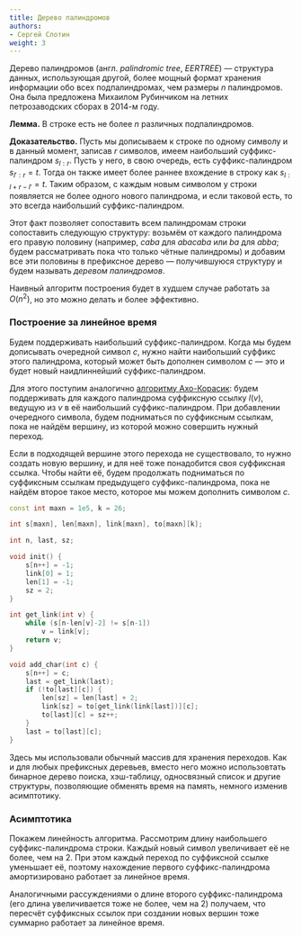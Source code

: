 ```yaml
---
title: Дерево палиндромов
authors:
- Сергей Слотин
weight: 3
---
```


Дерево палиндромов (англ. *palindromic tree*, *EERTREE*) — структура данных, использующая другой, более мощный формат хранения информации обо всех подпалиндромах, чем размеры $n$ палиндромов. Она была предложена Михаилом Рубинчиком на летних петрозаводских сборах в 2014-м году.

**Лемма.** В строке есть не более $n$ различных подпалиндромов.

**Доказательство.** Пусть мы дописываем к строке по одному символу и в данный момент, записав $r$ символов, имеем наибольший суффикс-палиндром $s_{l:r}$. Пусть у него, в свою очередь, есть суффикс-палиндром $s_{l':r} = t$. Тогда он также имеет более раннее вхождение в строку как $s_{l:l+r-l'} = t$. Таким образом, с каждым новым символом у строки появляется не более одного нового палиндрома, и если таковой есть, то это всегда наибольший суффикс-палиндром.

Этот факт позволяет сопоставить всем палиндромам строки сопоставить следующую структуру: возьмём от каждого палиндрома его правую половину (например, $caba$ для $abacaba$ или $ba$ для $abba$; будем рассматривать пока что только чётные палиндромы) и добавим все эти половины в префиксное дерево — получившуюся структуру и будем называть *деревом палиндромов*.

Наивный алгоритм построения будет в худшем случае работать за $O(n^2)$, но это можно делать и более эффективно.

### Построение за линейное время

Будем поддерживать наибольший суффикс-палиндром. Когда мы будем дописывать очередной символ $c$, нужно найти наибольший суффикс этого палиндрома, который может быть дополнен символом $c$ — это и будет новый наидлиннейший суффикс-палиндром.

Для этого поступим аналогично [алгоритму Ахо-Корасик](aho-corasick): будем поддерживать для каждого палиндрома суффиксную ссылку $l(v)$, ведущую из $v$ в её наибольший суффикс-палиндром. При добавлении очередного символа, будем подниматься по суффиксным ссылкам, пока не найдём вершину, из которой можно совершить нужный переход.

Если в подходящей вершине этого перехода не существовало, то нужно создать новую вершину, и для неё тоже понадобится своя суффиксная ссылка. Чтобы найти её, будем продолжать подниматься по суффиксным ссылкам предыдущего суффикс-палиндрома, пока не найдём второе такое место, которое мы можем дополнить символом $c$.

```c++
const int maxn = 1e5, k = 26;

int s[maxn], len[maxn], link[maxn], to[maxn][k];

int n, last, sz;

void init() {
    s[n++] = -1;
    link[0] = 1;
    len[1] = -1;
    sz = 2;
}

int get_link(int v) {
    while (s[n-len[v]-2] != s[n-1])
        v = link[v];
    return v;
}

void add_char(int c) {
    s[n++] = c;
    last = get_link(last);
    if (!to[last][c]) {
        len[sz] = len[last] + 2;
        link[sz] = to[get_link(link[last])][c];
        to[last][c] = sz++;
    }
    last = to[last][c];
}
```

Здесь мы использовали обычный массив для хранения переходов. Как и для любых префиксных деревьев, вместо него можно использовтать бинарное дерево поиска, хэш-таблицу, односвязный список и другие структуры, позволяющие обменять время на память, немного изменив асимптотику.

### Асимптотика

Покажем линейность алгоритма. Рассмотрим длину наибольшего суффикс-палиндрома строки. Каждый новый символ увеличивает её не более, чем на 2. При этом каждый переход по суффиксной ссылке уменьшает её, поэтому нахождение первого суффикс-палиндрома амортизировано работает за линейное время.

Аналогичными рассуждениями о длине второго суффикс-палиндрома (его длина увеличивается тоже не более, чем на 2) получаем, что пересчёт суффиксных ссылок при создании новых вершин тоже суммарно работает за линейное время.
